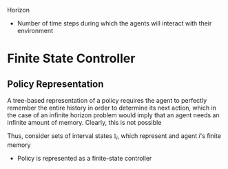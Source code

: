 Horizon
- Number of time steps during which the agents will interact with their environment

# Finite State Controller
## Policy Representation
A tree-based representation of a policy requires the agent to perfectly remember the entire history in order to determine its next action, which in the case of an infinite horizon problem would imply that an agent needs an infinite amount of memory. Clearly, this is not possible

Thus, consider sets of interval states $\mathbb{I}_{i}$, which represent and agent $i$'s finite memory
- Policy is represented as a finite-state controller